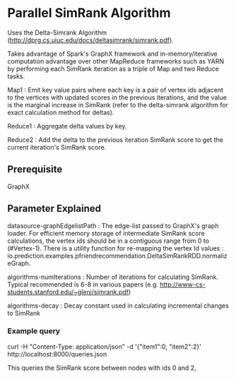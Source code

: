 Parallel SimRank Algorithm
========================================================================
Uses the Delta-Simrank Algorithm (http://dprg.cs.uiuc.edu/docs/deltasimrank/simrank.pdf).

Takes advantage of Spark's GraphX framework and in-memory/iterative computation advantage over other MapReduce frameworks such as YARN by performing each SimRank iteration as a triple of Map and two Reduce tasks.

Map1 : Emit key value pairs where each key is a pair of vertex ids adjacent to the vertices with updated scores in the previous iterations, and the value is the marginal increase in SimRank (refer to the delta-simrank algorithm for exact calculation method for deltas).

Reduce1 : Aggregate delta values by key.

Reduce2 : Add the delta to the previous iteration SimRank score to get the current iteration's SimRank score.

Prerequisite
------------
GraphX

Parameter Explained
-------------------
datasource-graphEdgelistPath : The edge-list passed to GraphX's graph loader. For efficient memory storage of intermediate SimRank score calculations, the vertex ids should be in a contiguous range from 0 to (#Vertex-1). There is a utility function for re-mapping the vertex Id values : io.prediction.examples.pfriendrecommendation.DeltaSimRankRDD.normalizeGraph.

algorithms-numIterations : Number of iterations for calculating SimRank. Typical recommended is 6-8 in various papers (e.g. http://www-cs-students.stanford.edu/~glenj/simrank.pdf)

algorithms-decay : Decay constant used in calculating incremental changes to SimRank

### Example query 
curl -H "Content-Type: application/json" -d '{"item1":0, "item2":2}' http://localhost:8000/queries.json

This queries the SimRank score between nodes with ids 0 and 2,
